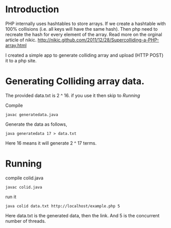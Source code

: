 # Introduction 
PHP internally uses hashtables to store arrays. If we create a hashtable with 100% collisions (i.e. all keys will have the same hash). Then php need to recreate the hash for every element of the array.
Read more on the orginal article of nikic.
http://nikic.github.com/2011/12/28/Supercolliding-a-PHP-array.html

I created a simple app to generate colliding array and upload (HTTP POST) it to a php site.

# Generating Colliding array data.

The provided data.txt is 2 ^ 16. if you use it then skip to *Running*

Compile 

	javac generatedata.java
	
Generate the data as follows,

	java generatedata 17 > data.txt

Here 16 means it will generate 2 ^ 17 terms.

# Running

compile colid.java 

	javac colid.java 
	
run it
	
	java colid data.txt http://localhost/example.php 5

Here data.txt is the generated data, then the link. And 5 is the concurrent number of threads.